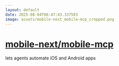 ```yaml
---
layout: default
date: 2025-08-04T06:47:43.337583
image: assets/mobile-next_mobile-mcp_cropped.png
---
```


# [mobile-next/mobile-mcp](https://github.com/mobile-next/mobile-mcp)

lets agents automate iOS and Android apps
